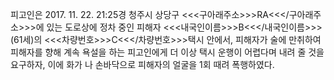 피고인은 2017. 11. 22. 21:25경 청주시 상당구 <<<구아래주소>>>RA<<</구아래주소>>>에 있는 도로상에 정차 중인 피해자 <<<내국인이름>>>B<<</내국인이름>>>(61세)의 <<<차량번호>>>C<<</차량번호>>>택시 안에서, 피해자가 술에 만취하여 피해자를 향해 계속 욕설을 하는 피고인에게 더 이상 택시 운행이 어렵다며 내려 줄 것을 요구하자, 이에 화가 나 손바닥으로 피해자의 얼굴을 1회 때려 폭행하였다.